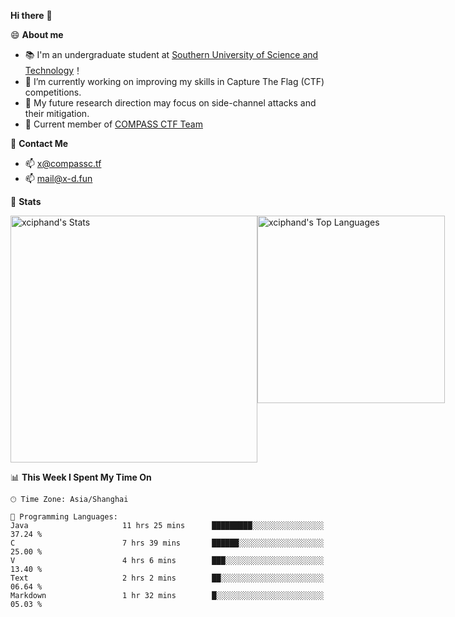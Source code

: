 **Hi there** 👋


😄 **About me**

- 📚 I'm an undergraduate student at [Southern University of Science and Technology](https://www.sustech.edu.cn)！
- 🌱 I’m currently working on improving my skills in Capture The Flag (CTF) competitions.
- 🔭 My future research direction may focus on side-channel attacks and their mitigation.
- 🚩 Current member of [COMPASS CTF Team](https://blog.compassc.tf/) 

👋 **Contact Me**

- 📫 [x@compassc.tf](mailto:x@compassc.tf)
- 📫 [mail@x-d.fun](mailto:mail@x-d.fun)

🌟 **Stats**

<div style="display: flex; justify-content: space-between;">
  <img src="https://github-readme-stats-ten-dusky-26.vercel.app/api?username=xciphand&theme=vue-dark&show_icons=true&hide_border=true&count_private=true" alt="xciphand's Stats" width="395" />
  <img src="https://github-readme-stats-ten-dusky-26.vercel.app/api/top-langs/?username=xciphand&theme=vue-dark&show_icons=true&hide_border=true&layout=compact" alt="xciphand's Top Languages" width="300" />
</div>


<!--START_SECTION:waka-->
📊 **This Week I Spent My Time On** 

```text
🕑︎ Time Zone: Asia/Shanghai

💬 Programming Languages: 
Java                     11 hrs 25 mins      █████████░░░░░░░░░░░░░░░░   37.24 % 
C                        7 hrs 39 mins       ██████░░░░░░░░░░░░░░░░░░░   25.00 % 
V                        4 hrs 6 mins        ███░░░░░░░░░░░░░░░░░░░░░░   13.40 % 
Text                     2 hrs 2 mins        ██░░░░░░░░░░░░░░░░░░░░░░░   06.64 % 
Markdown                 1 hr 32 mins        █░░░░░░░░░░░░░░░░░░░░░░░░   05.03 % 
```


<!--END_SECTION:waka-->
